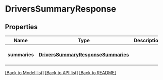 # DriversSummaryResponse

## Properties
Name | Type | Description | Notes
------------ | ------------- | ------------- | -------------
**summaries** | [**DriversSummaryResponseSummaries**](DriversSummaryResponse_Summaries.md) |  | [optional] [default to null]

[[Back to Model list]](../README.md#documentation-for-models) [[Back to API list]](../README.md#documentation-for-api-endpoints) [[Back to README]](../README.md)


